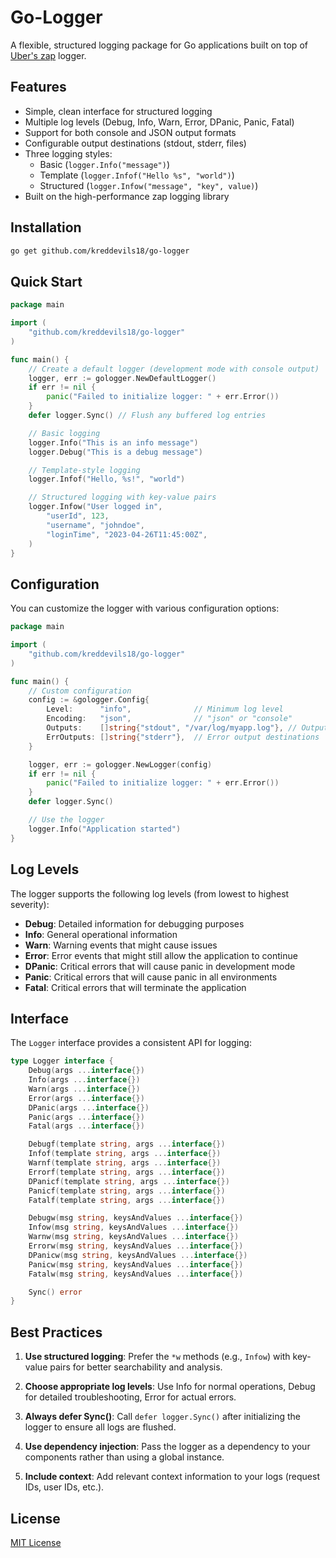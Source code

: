 # Go-Logger

A flexible, structured logging package for Go applications built on top of [Uber's zap](https://github.com/uber-go/zap) logger.

## Features

- Simple, clean interface for structured logging
- Multiple log levels (Debug, Info, Warn, Error, DPanic, Panic, Fatal)
- Support for both console and JSON output formats
- Configurable output destinations (stdout, stderr, files)
- Three logging styles:
  - Basic (`logger.Info("message")`)
  - Template (`logger.Infof("Hello %s", "world")`)
  - Structured (`logger.Infow("message", "key", value)`)
- Built on the high-performance zap logging library

## Installation

```bash
go get github.com/kreddevils18/go-logger
```

## Quick Start

```go
package main

import (
	"github.com/kreddevils18/go-logger"
)

func main() {
	// Create a default logger (development mode with console output)
	logger, err := gologger.NewDefaultLogger()
	if err != nil {
		panic("Failed to initialize logger: " + err.Error())
	}
	defer logger.Sync() // Flush any buffered log entries

	// Basic logging
	logger.Info("This is an info message")
	logger.Debug("This is a debug message")

	// Template-style logging
	logger.Infof("Hello, %s!", "world")

	// Structured logging with key-value pairs
	logger.Infow("User logged in",
		"userId", 123,
		"username", "johndoe",
		"loginTime", "2023-04-26T11:45:00Z",
	)
}
```

## Configuration

You can customize the logger with various configuration options:

```go
package main

import (
	"github.com/kreddevils18/go-logger"
)

func main() {
	// Custom configuration
	config := &gologger.Config{
		Level:      "info",              // Minimum log level
		Encoding:   "json",              // "json" or "console"
		Outputs:    []string{"stdout", "/var/log/myapp.log"}, // Output destinations
		ErrOutputs: []string{"stderr"},  // Error output destinations
	}

	logger, err := gologger.NewLogger(config)
	if err != nil {
		panic("Failed to initialize logger: " + err.Error())
	}
	defer logger.Sync()

	// Use the logger
	logger.Info("Application started")
}
```

## Log Levels

The logger supports the following log levels (from lowest to highest severity):

- **Debug**: Detailed information for debugging purposes
- **Info**: General operational information
- **Warn**: Warning events that might cause issues
- **Error**: Error events that might still allow the application to continue
- **DPanic**: Critical errors that will cause panic in development mode
- **Panic**: Critical errors that will cause panic in all environments
- **Fatal**: Critical errors that will terminate the application

## Interface

The `Logger` interface provides a consistent API for logging:

```go
type Logger interface {
	Debug(args ...interface{})
	Info(args ...interface{})
	Warn(args ...interface{})
	Error(args ...interface{})
	DPanic(args ...interface{})
	Panic(args ...interface{})
	Fatal(args ...interface{})

	Debugf(template string, args ...interface{})
	Infof(template string, args ...interface{})
	Warnf(template string, args ...interface{})
	Errorf(template string, args ...interface{})
	DPanicf(template string, args ...interface{})
	Panicf(template string, args ...interface{})
	Fatalf(template string, args ...interface{})

	Debugw(msg string, keysAndValues ...interface{})
	Infow(msg string, keysAndValues ...interface{})
	Warnw(msg string, keysAndValues ...interface{})
	Errorw(msg string, keysAndValues ...interface{})
	DPanicw(msg string, keysAndValues ...interface{})
	Panicw(msg string, keysAndValues ...interface{})
	Fatalw(msg string, keysAndValues ...interface{})

	Sync() error
}
```

## Best Practices

1. **Use structured logging**: Prefer the `*w` methods (e.g., `Infow`) with key-value pairs for better searchability and analysis.

2. **Choose appropriate log levels**: Use Info for normal operations, Debug for detailed troubleshooting, Error for actual errors.

3. **Always defer Sync()**: Call `defer logger.Sync()` after initializing the logger to ensure all logs are flushed.

4. **Use dependency injection**: Pass the logger as a dependency to your components rather than using a global instance.

5. **Include context**: Add relevant context information to your logs (request IDs, user IDs, etc.).

## License

[MIT License](LICENSE)
